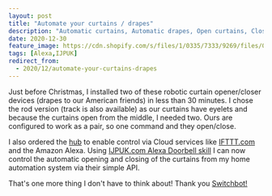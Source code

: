 ```yaml
---
layout: post
title: "Automate your curtains / drapes"
description: "Automatic curtains, Automatic drapes, Open curtains, Close curtains"
date: 2020-12-30
feature_image: https://cdn.shopify.com/s/files/1/0335/7333/9269/files/02-1.gif
tags: [Alexa,IJPUK]
redirect_from:
  - 2020/12/automate-your-curtains-drapes
---
```


Just before Christmas, I installed two of these robotic curtain opener/closer devices (drapes to our American friends) in less than 30 minutes.  I chose the rod version (track is also available) as our curtains have eyelets and because the curtains open from the middle, I needed two. Ours are configured to work as a pair, so one command and they open/close.

I also ordered the [hub](https://www.switch-bot.com/products/switchbot-hub-mini?sca_ref=533876.jGUgXLNUZy) to enable control via Cloud services like [IFTTT.com](https://www.ifttt.com) and the Amazon Alexa.
Using [IJPUK.com Alexa Doorbell skill](https://www.ijpuk.com/solutions/read/amazon-alexa-doorbell-skill) I can now control the automatic opening and closing of the curtains from my home automation system via their simple API.

That's one more thing I don't have to think about!  Thank you [Switchbot!](https://www.switch-bot.com/products/switchbot-curtain?sca_ref=533876.jGUgXLNUZy)
